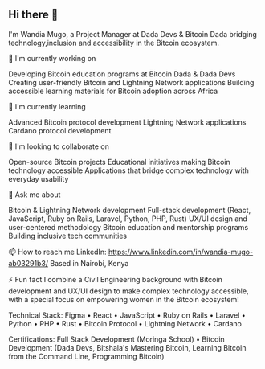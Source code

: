 ## Hi there 👋

I'm Wandia Mugo, a Project Manager at Dada Devs & Bitcoin Dada bridging technology,inclusion and accessibility in the Bitcoin ecosystem.

🔭 I'm currently working on

Developing Bitcoin education programs at Bitcoin Dada & Dada Devs
Creating user-friendly Bitcoin and Lightning Network applications
Building accessible learning materials for Bitcoin adoption across Africa

🌱 I'm currently learning

Advanced Bitcoin protocol development
Lightning Network applications
Cardano protocol development

👯 I'm looking to collaborate on

Open-source Bitcoin projects
Educational initiatives making Bitcoin technology accessible
Applications that bridge complex technology with everyday usability

💬 Ask me about

Bitcoin & Lightning Network development
Full-stack development (React, JavaScript, Ruby on Rails, Laravel, Python, PHP, Rust)
UX/UI design and user-centered methodology
Bitcoin education and mentorship programs
Building inclusive tech communities

📫 How to reach me
LinkedIn: https://www.linkedin.com/in/wandia-mugo-ab03291b3/
Based in Nairobi, Kenya

⚡ Fun fact
I combine a Civil Engineering background with Bitcoin development and UX/UI design to make complex technology accessible, with a special focus on empowering women in the Bitcoin ecosystem!

Technical Stack: Figma • React • JavaScript • Ruby on Rails • Laravel • Python • PHP • Rust • Bitcoin Protocol • Lightning Network • Cardano

Certifications: Full Stack Development (Moringa School) • Bitcoin Development (Dada Devs, Bitshala's Mastering Bitcoin, Learning Bitcoin from the Command Line, Programming Bitcoin)
